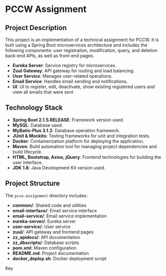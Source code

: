 # PCCW Assignment

## Project Description

This project is an implementation of a technical assignment for PCCW. It is built using a Spring Boot microservices architecture and includes the following components: user registration, modification, query, and deletion back-end APIs, as well as front-end pages.
- **Eureka Server**: Service registry for microservices.
- **Zuul Gateway**: API gateway for routing and load balancing.
- **User Service**: Manages user-related operations.
- **Email Service**: Handles email sending and notifications.
- **UI**: UI to register, edit, deactivate, show existing registered users and view all emails that
  were sent

## Technology Stack

- **Spring Boot 2.1.5.RELEASE**: Framework version used.
- **MySQL**: Database used.
- **MyBatis-Plus 3.1.2**: Database operation framework.
- **JUnit & Mockito**: Testing frameworks for unit and integration tests.
- **Docker**: Containerization platform for deploying the application.
- **Maven**: Build automation tool for managing project dependencies and build lifecycle.
- **HTML, Bootstrap, Axios, jQuery**: Frontend technologies for building the user interface.
- **JDK 1.8**: Java Development Kit version used.

## Project Structure

The `pccw-assignment` directory includes:
- **common/**: Shared code and utilities
- **email-interface/**: Email service interface
- **email-service/**: Email service implementation
- **eureka-server/**: Eureka server
- **user-service/**: User service
- **zuul/**: API gateway and frontend pages
- **zz_apidocs/**: API documentation
- **zz_dbscripts/**: Database scripts
- **pom.xml**: Maven configuration
- **README.md**: Project documentation
- **docker_deploy.sh**: Docker deployment script

Key


